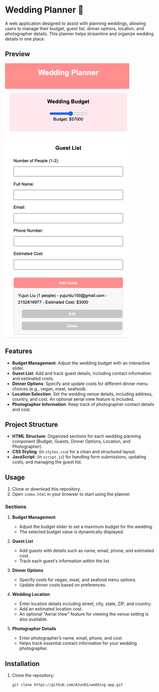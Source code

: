# Wedding Planner 🎉

A web application designed to assist with planning weddings, allowing users to manage their budget, guest list, dinner options, location, and photographer details. This planner helps streamline and organize wedding details in one place.


## Preview

![Preview](assets/preview.jpg)


## Features

- **Budget Management**: Adjust the wedding budget with an interactive slider.
- **Guest List**: Add and track guest details, including contact information and estimated costs.
- **Dinner Options**: Specify and update costs for different dinner menu choices (e.g., vegan, meat, seafood).
- **Location Selection**: Set the wedding venue details, including address, country, and cost. An optional aerial view feature is included.
- **Photographer Information**: Keep track of photographer contact details and cost.

## Project Structure

- **HTML Structure**: Organized sections for each wedding planning component (Budget, Guests, Dinner Options, Location, and Photographer).
- **CSS Styling**: (in `styles.css`) for a clean and structured layout.
- **JavaScript**: (in `script.js`) for handling form submissions, updating costs, and managing the guest list.

## Usage

1. Clone or download this repository.
2. Open `index.html` in your browser to start using the planner.

### Sections

1. **Budget Management**
   - Adjust the budget slider to set a maximum budget for the wedding.
   - The selected budget value is dynamically displayed.

2. **Guest List**
   - Add guests with details such as name, email, phone, and estimated cost.
   - Track each guest's information within the list.

3. **Dinner Options**
   - Specify costs for vegan, meat, and seafood menu options.
   - Update dinner costs based on preferences.

4. **Wedding Location**
   - Enter location details including street, city, state, ZIP, and country.
   - Add an estimated location cost.
   - An optional "Aerial View" feature for viewing the venue setting is also available.

5. **Photographer Details**
   - Enter photographer’s name, email, phone, and cost.
   - Helps track essential contact information for your wedding photographer.

## Installation

1. Clone the repository:
   ```bash
   git clone https://github.com/AJun01/wedding-app.git